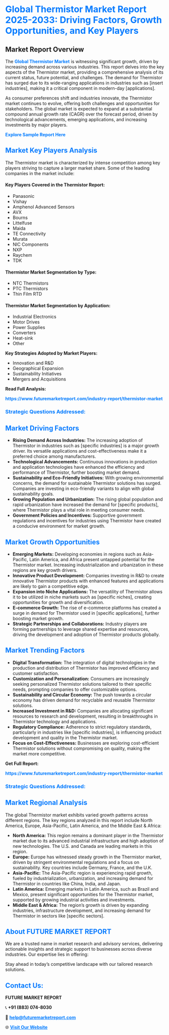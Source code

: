 <h1 style="color: #007BFF;">Global Thermistor Market Report 2025-2033: Driving Factors, Growth Opportunities, and Key Players</h1>

<section id="overview">
<h2>Market Report Overview</h2>
<p>The <a href="https://www.futuremarketreport.com/industry-report/thermistor-market" style="color: #007BFF; text-decoration: none;"><strong>Global Thermistor Market</strong></a> is witnessing significant growth, driven by increasing demand across various industries. This report delves into the key aspects of the Thermistor market, providing a comprehensive analysis of its current status, future potential, and challenges. The demand for Thermistor has surged due to its wide-ranging applications in industries such as [insert industries], making it a critical component in modern-day [applications].</p>
<p>As consumer preferences shift and industries innovate, the Thermistor market continues to evolve, offering both challenges and opportunities for stakeholders. The global market is expected to expand at a substantial compound annual growth rate (CAGR) over the forecast period, driven by technological advancements, emerging applications, and increasing investments by major players.</p>
</section>

<section id="overview">
<p><a href="https://www.futuremarketreport.com/request-sample/reportId=52468" style="color: #007BFF; text-decoration: none;"><strong>Explore Sample Report Here</strong></a></p>
</section>

<section id="key-players">
<h2 style="color: #007BFF;">Market Key Players Analysis</h2>
<p>The Thermistor market is characterized by intense competition among key players striving to capture a larger market share. Some of the leading companies in the market include:</p>
<h4>Key Players Covered in the Thermistor Report:</h4>
<ul><li>Panasonic</li><li>Vishay</li><li>Amphenol Advanced Sensors</li><li>AVX</li><li>Bourns</li><li>Littelfuse</li><li>Maida</li><li>TE Connectivity</li><li>Murata</li><li>NIC Components</li><li>NXP</li><li>Raychem</li><li>TDK</li></ul>
<h4>Thermistor Market Segmentation by Type:</h4>
<ul><li>NTC Thermistors</li><li>PTC Thermistors</li><li>Thin Film RTD</li></ul>

<h4>Thermistor Market Segmentation by Application:</h4>
<ul><li>Industrial Electronics</li><li>Motor Drives</li><li>Power Supplies</li><li>Converters</li><li>Heat-sink</li><li>Other</li></ul>
<p><strong>Key Strategies Adopted by Market Players:</strong></p>
<ul>
<li>Innovation and R&D</li>
<li>Geographical Expansion</li>
<li>Sustainability Initiatives</li>
<li>Mergers and Acquisitions</li>
</ul>
</section>

<section>
<p><strong>Read Full Analysis: </strong></p><a href="https://www.futuremarketreport.com/industry-report/thermistor-market" style="color: #007BFF; text-decoration: none;"><strong>https://www.futuremarketreport.com/industry-report/thermistor-market</strong></a>
<h3 style="color: #007BFF;">Strategic Questions Addressed:</h3>
</section>

<section id="driving-factors">
<h2 style="color: #007BFF;">Market Driving Factors</h2>
<ul>
<li><strong>Rising Demand Across Industries:</strong> The increasing adoption of Thermistor in industries such as [specific industries] is a major growth driver. Its versatile applications and cost-effectiveness make it a preferred choice among manufacturers.</li>
<li><strong>Technological Advancements:</strong> Continuous innovations in production and application technologies have enhanced the efficiency and performance of Thermistor, further boosting market demand.</li>
<li><strong>Sustainability and Eco-Friendly Initiatives:</strong> With growing environmental concerns, the demand for sustainable Thermistor solutions has surged. Companies are investing in eco-friendly variants to align with global sustainability goals.</li>
<li><strong>Growing Population and Urbanization:</strong> The rising global population and rapid urbanization have increased the demand for [specific products], where Thermistor plays a vital role in meeting consumer needs.</li>
<li><strong>Government Policies and Incentives:</strong> Supportive government regulations and incentives for industries using Thermistor have created a conducive environment for market growth.</li>
</ul>
</section>

<section id="growth-opportunities">
<h2 style="color: #007BFF;">Market Growth Opportunities</h2>
<ul>
<li><strong>Emerging Markets:</strong> Developing economies in regions such as Asia-Pacific, Latin America, and Africa present untapped potential for the Thermistor market. Increasing industrialization and urbanization in these regions are key growth drivers.</li>
<li><strong>Innovative Product Development:</strong> Companies investing in R&D to create innovative Thermistor products with enhanced features and applications are likely to gain a competitive edge.</li>
<li><strong>Expansion into Niche Applications:</strong> The versatility of Thermistor allows it to be utilized in niche markets such as [specific niches], creating opportunities for growth and diversification.</li>
<li><strong>E-commerce Growth:</strong> The rise of e-commerce platforms has created a surge in demand for Thermistor used in [specific applications], further boosting market growth.</li>
<li><strong>Strategic Partnerships and Collaborations:</strong> Industry players are forming partnerships to leverage shared expertise and resources, driving the development and adoption of Thermistor products globally.</li>
</ul>
</section>

<section id="trending-factors">
<h2 style="color: #007BFF;">Market Trending Factors</h2>
<ul>
<li><strong>Digital Transformation:</strong> The integration of digital technologies in the production and distribution of Thermistor has improved efficiency and customer satisfaction.</li>
<li><strong>Customization and Personalization:</strong> Consumers are increasingly seeking personalized Thermistor solutions tailored to their specific needs, prompting companies to offer customizable options.</li>
<li><strong>Sustainability and Circular Economy:</strong> The push towards a circular economy has driven demand for recyclable and reusable Thermistor solutions.</li>
<li><strong>Increased Investment in R&D:</strong> Companies are allocating significant resources to research and development, resulting in breakthroughs in Thermistor technology and applications.</li>
<li><strong>Regulatory Compliance:</strong> Adherence to strict regulatory standards, particularly in industries like [specific industries], is influencing product development and quality in the Thermistor market.</li>
<li><strong>Focus on Cost-Effectiveness:</strong> Businesses are exploring cost-efficient Thermistor solutions without compromising on quality, making the market more competitive.</li>
</ul>
</section>

<section>
<p><strong>Get Full Report: </strong></p><a href="https://www.futuremarketreport.com/industry-report/thermistor-market" style="color: #007BFF; text-decoration: none;"><strong>https://www.futuremarketreport.com/industry-report/thermistor-market</strong></a>
<h3 style="color: #007BFF;">Strategic Questions Addressed:</h3>
</section>


<section id="regional-analysis">
<h2 style="color: #007BFF;">Market Regional Analysis</h2>
<p>The global Thermistor market exhibits varied growth patterns across different regions. The key regions analyzed in this report include North America, Europe, Asia-Pacific, Latin America, and the Middle East & Africa:</p>
<ul>
<li><strong>North America:</strong> This region remains a dominant player in the Thermistor market due to its advanced industrial infrastructure and high adoption of new technologies. The U.S. and Canada are leading markets in this region.</li>
<li><strong>Europe:</strong> Europe has witnessed steady growth in the Thermistor market, driven by stringent environmental regulations and a focus on sustainability. Key countries include Germany, France, and the U.K.</li>
<li><strong>Asia-Pacific:</strong> The Asia-Pacific region is experiencing rapid growth, fueled by industrialization, urbanization, and increasing demand for Thermistor in countries like China, India, and Japan.</li>
<li><strong>Latin America:</strong> Emerging markets in Latin America, such as Brazil and Mexico, present significant opportunities for the Thermistor market, supported by growing industrial activities and investments.</li>
<li><strong>Middle East & Africa:</strong> The region’s growth is driven by expanding industries, infrastructure development, and increasing demand for Thermistor in sectors like [specific sectors].</li>
</ul>
</section>

<footer>
<h2 style="color: #007BFF;">About FUTURE MARKET REPORT</h2>
<p>We are a trusted name in market research and advisory services, delivering actionable insights and strategic support to businesses across diverse industries. Our expertise lies in offering:</p>

<p>Stay ahead in today’s competitive landscape with our tailored research solutions.</p>

<h2 style="color: #007BFF;">Contact Us:</h2>
<p><strong>FUTURE MARKET REPORT</strong></p>
<p>📞 <strong>+91 (883) 074-8030</strong></p>
<p>📧 <strong><a href="mailto:help@futuremarketreport.com" style="color: #007BFF;">help@futuremarketreport.com</a></strong></p>
<p>🌐 <strong><a href="https://www.futuremarketreport.com/" style="color: #007BFF;">Visit Our Website</a></strong></p>
</footer>